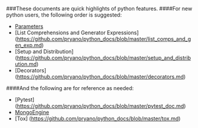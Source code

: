 
###These documents are quick highlights of python features.
####For new python users, the following order is suggested:
 * [Parameters](https://github.com/pryano/python_docs/blob/master/parameters.md)
 * [List Comprehensions and Generator Expressions] (https://github.com/pryano/python_docs/blob/master/list_comps_and_gen_exp.md)
 * [Setup and Distribution] (https://github.com/pryano/python_docs/blob/master/setup_and_distribution.md)
 * [Decorators] (https://github.com/pryano/python_docs/blob/master/decorators.md)

####And the following are for reference as needed:
 * [Pytest] (https://github.com/pryano/python_docs/blob/master/pytest_doc.md)
 * [MongoEngine](https://github.com/pryano/python_docs/blob/master/mongoengine.md)
 * [Tox] (https://github.com/pryano/python_docs/blob/master/tox.md)
